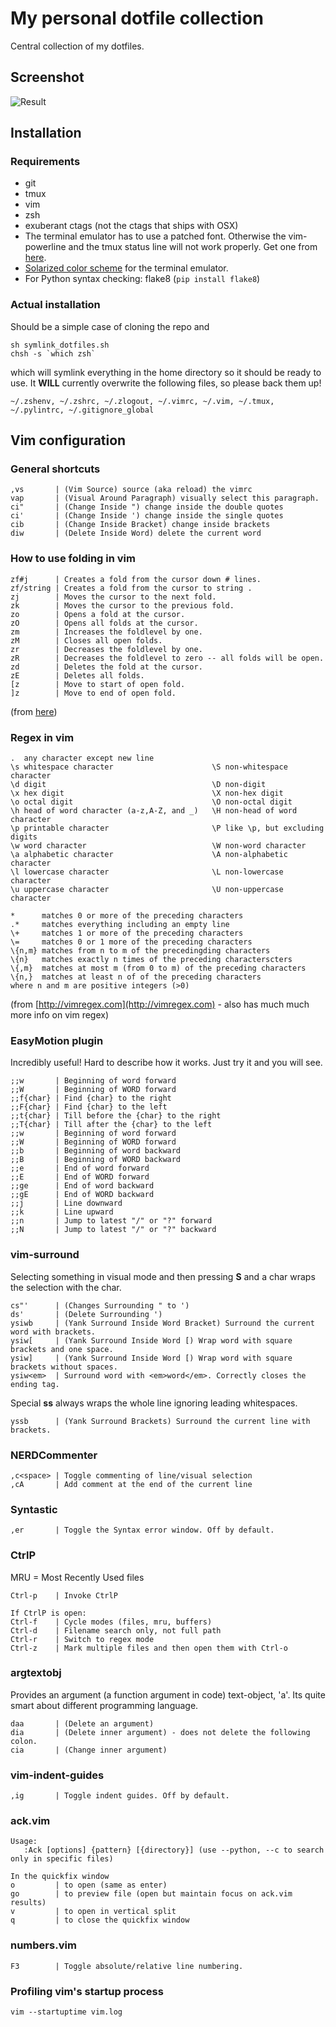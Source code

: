 # My personal dotfile collection

Central collection of my dotfiles.

## Screenshot
![Result](http://i.imgur.com/cyqvg.png)

## Installation
### Requirements
* git
* tmux
* vim
* zsh
* exuberant ctags (not the ctags that ships with OSX)
* The terminal emulator has to use a patched font. Otherwise the vim-powerline and the tmux status line will not work properly. Get one from [here](https://github.com/Lokaltog/vim-powerline/wiki/Patched-fonts).
* [Solarized color scheme](http://ethanschoonover.com/solarized) for the terminal emulator.
* For Python syntax checking: flake8 (`pip install flake8`)

### Actual installation

Should be a simple case of cloning the repo and

    sh symlink_dotfiles.sh
    chsh -s `which zsh`

which will symlink everything in the home directory so it should be ready to use. It __WILL__ currently overwrite the following files, so please back them up!

    ~/.zshenv, ~/.zshrc, ~/.zlogout, ~/.vimrc, ~/.vim, ~/.tmux, ~/.pylintrc, ~/.gitignore_global

## Vim configuration

### General shortcuts

    ,vs       | (Vim Source) source (aka reload) the vimrc
    vap       | (Visual Around Paragraph) visually select this paragraph.
    ci"       | (Change Inside ") change inside the double quotes
    ci'       | (Change Inside ') change inside the single quotes
    cib       | (Change Inside Bracket) change inside brackets
    diw       | (Delete Inside Word) delete the current word

### How to use folding in vim

    zf#j      | Creates a fold from the cursor down # lines.
    zf/string | Creates a fold from the cursor to string .
    zj        | Moves the cursor to the next fold.
    zk        | Moves the cursor to the previous fold.
    zo        | Opens a fold at the cursor.
    zO        | Opens all folds at the cursor.
    zm        | Increases the foldlevel by one.
    zM        | Closes all open folds.
    zr        | Decreases the foldlevel by one.
    zR        | Decreases the foldlevel to zero -- all folds will be open.
    zd        | Deletes the fold at the cursor.
    zE        | Deletes all folds.
    [z        | Move to start of open fold.
    ]z        | Move to end of open fold.

(from [here](https://www.linux.com/learn/tutorials/442438-vim-tips-folding-fun))


### Regex in vim
    .  any character except new line
    \s whitespace character                      \S non-whitespace character
    \d digit                                     \D non-digit
    \x hex digit                                 \X non-hex digit
    \o octal digit                               \O non-octal digit
    \h head of word character (a-z,A-Z, and _)   \H non-head of word character
    \p printable character                       \P like \p, but excluding digits
    \w word character                            \W non-word character
    \a alphabetic character                      \A non-alphabetic character
    \l lowercase character                       \L non-lowercase character
    \u uppercase character                       \U non-uppercase character

    *      matches 0 or more of the preceding characters
    .*     matches everything including an empty line
    \+     matches 1 or more of the preceding characters
    \=     matches 0 or 1 more of the preceding characters
    \{n,m} matches from n to m of the precedingding characters
    \{n}   matches exactly n times of the preceding characterscters
    \{,m}  matches at most m (from 0 to m) of the preceding characters
    \{n,}  matches at least n of of the preceding characters
    where n and m are positive integers (>0)

(from [http://vimregex.com](http://vimregex.com) - also has much much more info on vim regex)


### EasyMotion plugin
Incredibly useful! Hard to describe how it works. Just try it and you will see.

    ;;w       | Beginning of word forward
    ;;W       | Beginning of WORD forward
    ;;f{char} | Find {char} to the right
    ;;F{char} | Find {char} to the left
    ;;t{char} | Till before the {char} to the right
    ;;T{char} | Till after the {char} to the left
    ;;w       | Beginning of word forward
    ;;W       | Beginning of WORD forward
    ;;b       | Beginning of word backward
    ;;B       | Beginning of WORD backward
    ;;e       | End of word forward
    ;;E       | End of WORD forward
    ;;ge      | End of word backward
    ;;gE      | End of WORD backward
    ;;j       | Line downward
    ;;k       | Line upward
    ;;n       | Jump to latest "/" or "?" forward
    ;;N       | Jump to latest "/" or "?" backward

### vim-surround
Selecting something in visual mode and then pressing __S__ and a char wraps the selection with the char.

    cs"'      | (Changes Surrounding " to ')
    ds'       | (Delete Surrounding ')
    ysiwb     | (Yank Surround Inside Word Bracket) Surround the current word with brackets.
    ysiw[     | (Yank Surround Inside Word [) Wrap word with square brackets and one space.
    ysiw]     | (Yank Surround Inside Word [) Wrap word with square brackets without spaces.
    ysiw<em>  | Surround word with <em>word</em>. Correctly closes the ending tag.

Special __ss__ always wraps the whole line ignoring leading whitespaces.

    yssb      | (Yank Surround Brackets) Surround the current line with brackets.

### NERDCommenter

    ,c<space> | Toggle commenting of line/visual selection
    ,cA       | Add comment at the end of the current line

### Syntastic

    ,er       | Toggle the Syntax error window. Off by default.

### CtrlP
MRU = Most Recently Used files

    Ctrl-p    | Invoke CtrlP

    If CtrlP is open:
    Ctrl-f    | Cycle modes (files, mru, buffers)
    Ctrl-d    | Filename search only, not full path
    Ctrl-r    | Switch to regex mode
    Ctrl-z    | Mark multiple files and then open them with Ctrl-o

### argtextobj
Provides an argument (a function argument in code) text-object, 'a'. Its quite
smart about different programming language.

    daa       | (Delete an argument)
    dia       | (Delete inner argument) - does not delete the following colon.
    cia       | (Change inner argument)


### vim-indent-guides

    ,ig       | Toggle indent guides. Off by default.


### ack.vim

    Usage:
       :Ack [options] {pattern} [{directory}] (use --python, --c to search only in specific files)

    In the quickfix window
    o         | to open (same as enter)
    go        | to preview file (open but maintain focus on ack.vim results)
    v         | to open in vertical split
    q         | to close the quickfix window


### numbers.vim

    F3        | Toggle absolute/relative line numbering.


### Profiling vim's startup process

    vim --startuptime vim.log
